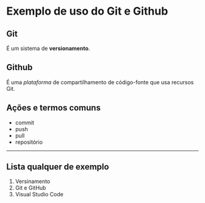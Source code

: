 # Exemplo de uso do Git e Github

## Git

É um sistema de **versionamento**.

## Github

É uma _plataforma_ de compartilhamento de código-fonte que usa recursos Git.

## Ações e termos comuns 

- commit
- push
- pull
- repositório 

---

## Lista qualquer de exemplo 

1. Versinamento
2. Git e GitHub
3. Visual Studio Code

   

